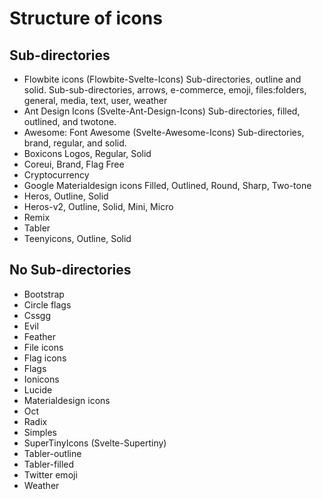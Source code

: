 # Structure of icons

## Sub-directories

- Flowbite icons (Flowbite-Svelte-Icons)
Sub-directories, outline and solid.
Sub-sub-directories, arrows, e-commerce, emoji, files:folders, general, media, text, user, weather
- Ant Design Icons (Svelte-Ant-Design-Icons)
Sub-directories, filled, outlined, and twotone.
- Awesome: Font Awesome (Svelte-Awesome-Icons)
Sub-directories, brand, regular, and solid.
- Boxicons Logos, Regular, Solid
- Coreui, Brand, Flag Free
- Cryptocurrency
- Google Materialdesign icons Filled, Outlined, Round, Sharp, Two-tone
- Heros, Outline, Solid
- Heros-v2, Outline, Solid, Mini, Micro
- Remix
- Tabler
- Teenyicons, Outline, Solid

## No Sub-directories
- Bootstrap
- Circle flags
- Cssgg
- Evil
- Feather
- File icons
- Flag icons
- Flags
- Ionicons
- Lucide
- Materialdesign icons
- Oct
- Radix
- Simples
- SuperTinyIcons (Svelte-Supertiny)
- Tabler-outline
- Tabler-filled
- Twitter emoji
- Weather
